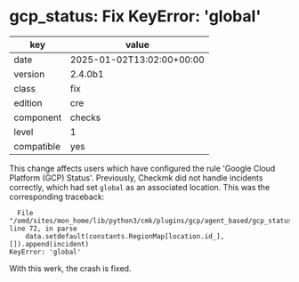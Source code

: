 [//]: # (werk v2)
# gcp_status: Fix KeyError: 'global'

key        | value
---------- | ---
date       | 2025-01-02T13:02:00+00:00
version    | 2.4.0b1
class      | fix
edition    | cre
component  | checks
level      | 1
compatible | yes

This change affects users which have configured the rule 'Google Cloud Platform (GCP) Status'.
Previously, Checkmk did not handle incidents correctly, which had set `global` as an associated location.
This was the corresponding traceback:
```
  File "/omd/sites/mon_home/lib/python3/cmk/plugins/gcp/agent_based/gcp_status.py", line 72, in parse
    data.setdefault(constants.RegionMap[location.id_], []).append(incident)
KeyError: 'global'
```
With this werk, the crash is fixed.
